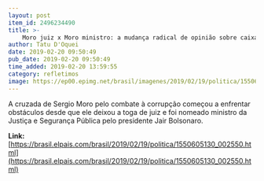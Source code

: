 ```yaml
---
layout: post
item_id: 2496234490
title: >-
    Moro juiz x Moro ministro: a mudança radical de opinião sobre caixa dois
author: Tatu D'Oquei
date: 2019-02-20 09:50:49
pub_date: 2019-02-20 09:50:49
time_added: 2019-02-20 13:59:55
category: refletimos
image: https://ep00.epimg.net/brasil/imagenes/2019/02/19/politica/1550605130_002550_1550610582_rrss_normal.jpg
---
```


A cruzada de Sergio Moro pelo combate à corrupção começou a enfrentar obstáculos desde que ele deixou a toga de juiz e foi nomeado ministro da Justiça e Segurança Pública pelo presidente Jair Bolsonaro.

**Link:** [https://brasil.elpais.com/brasil/2019/02/19/politica/1550605130_002550.html](https://brasil.elpais.com/brasil/2019/02/19/politica/1550605130_002550.html)

